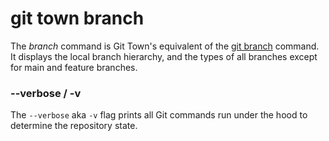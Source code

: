 # git town branch

The _branch_ command is Git Town's equivalent of the
[git branch](https://git-scm.com/docs/git-branch) command. It displays the local
branch hierarchy, and the types of all branches except for main and feature
branches.

### --verbose / -v

The `--verbose` aka `-v` flag prints all Git commands run under the hood to
determine the repository state.
